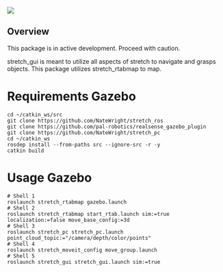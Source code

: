 ![](../images/HelloRobotLogoBar.png)

## Overview

This package is in active development. Proceed with caution.

stretch_gui is meant to utilize all aspects of stretch to navigate and grasps objects. This package utilizes stretch_rtabmap to map. 

# Requirements Gazebo

```shell
cd ~/catkin_ws/src
git clone https://github.com/NateWright/stretch_ros
git clone https://github.com/pal-robotics/realsense_gazebo_plugin
git clone https://github.com/NateWright/stretch_pc
cd ~/catkin_ws
rosdep install --from-paths src --ignore-src -r -y
catkin build
```

# Usage Gazebo

```shell
# Shell 1
roslaunch stretch_rtabmap gazebo.launch
# Shell 2
roslaunch stretch_rtabmap start_rtab.launch sim:=true localization:=false move_base_config:=3d
# Shell 3
roslaunch stretch_pc stretch_pc.launch point_cloud_topic:="/camera/depth/color/points"
# Shell 4
roslaunch stretch_moveit_config move_group.launch
# Shell 5
roslaunch stretch_gui stretch_gui.launch sim:=true
```
